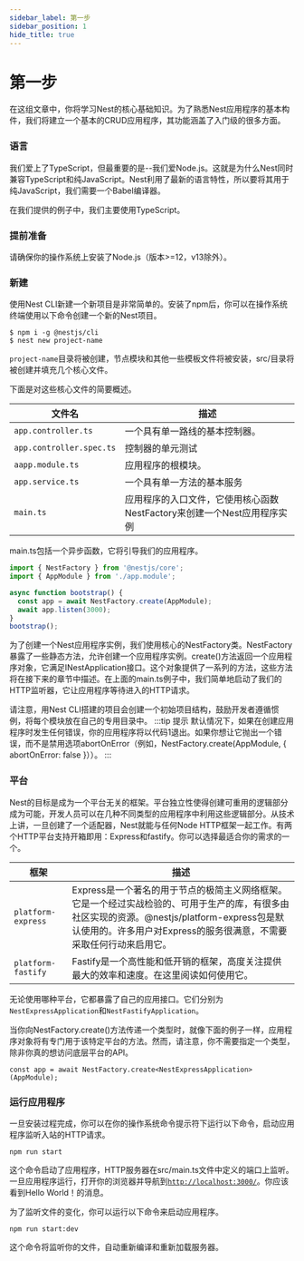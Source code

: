 ```yaml
---
sidebar_label: 第一步
sidebar_position: 1
hide_title: true
---
```

# 第一步
在这组文章中，你将学习Nest的核心基础知识。为了熟悉Nest应用程序的基本构件，我们将建立一个基本的CRUD应用程序，其功能涵盖了入门级的很多方面。

### 语言
我们爱上了TypeScript，但最重要的是--我们爱Node.js。这就是为什么Nest同时兼容TypeScript和纯JavaScript。Nest利用了最新的语言特性，所以要将其用于纯JavaScript，我们需要一个Babel编译器。

在我们提供的例子中，我们主要使用TypeScript。

### 提前准备
请确保你的操作系统上安装了Node.js（版本>=12，v13除外）。

### 新建
使用Nest CLI新建一个新项目是非常简单的。安装了npm后，你可以在操作系统终端使用以下命令创建一个新的Nest项目。
```
$ npm i -g @nestjs/cli
$ nest new project-name
```
`project-name`目录将被创建，节点模块和其他一些模板文件将被安装，src/目录将被创建并填充几个核心文件。

下面是对这些核心文件的简要概述。

| 文件名                      | 描述                            |
| -------------------------- | ------------------------------ |
| `app.controller.ts`        | 一个具有单一路线的基本控制器。      |
| `app.controller.spec.ts`   | 控制器的单元测试       |
| `aapp.module.ts`           | 应用程序的根模块。       |
| `app.service.ts`           | 一个具有单一方法的基本服务       |
| `main.ts`                  | 应用程序的入口文件，它使用核心函数NestFactory来创建一个Nest应用程序实例       |

main.ts包括一个异步函数，它将引导我们的应用程序。
```jsx title="main.ts" 
import { NestFactory } from '@nestjs/core';
import { AppModule } from './app.module';

async function bootstrap() {
  const app = await NestFactory.create(AppModule);
  await app.listen(3000);
}
bootstrap();
```
为了创建一个Nest应用程序实例，我们使用核心的NestFactory类。NestFactory暴露了一些静态方法，允许创建一个应用程序实例。create()方法返回一个应用程序对象，它满足INestApplication接口。这个对象提供了一系列的方法，这些方法将在接下来的章节中描述。在上面的main.ts例子中，我们简单地启动了我们的HTTP监听器，它让应用程序等待进入的HTTP请求。

请注意，用Nest CLI搭建的项目会创建一个初始项目结构，鼓励开发者遵循惯例，将每个模块放在自己的专用目录中。
:::tip 提示
默认情况下，如果在创建应用程序时发生任何错误，你的应用程序将以代码1退出。如果你想让它抛出一个错误，而不是禁用选项abortOnError（例如，NestFactory.create(AppModule, { abortOnError: false }））。
::: 

### 平台
Nest的目标是成为一个平台无关的框架。平台独立性使得创建可重用的逻辑部分成为可能，开发人员可以在几种不同类型的应用程序中利用这些逻辑部分。从技术上讲，一旦创建了一个适配器，Nest就能与任何Node HTTP框架一起工作。有两个HTTP平台支持开箱即用：Express和fastify。你可以选择最适合你的需求的一个。

| 框架                          | 描述                            |
| --------------------------    | ------------------------------ |
| `platform-express   `        | Express是一个著名的用于节点的极简主义网络框架。它是一个经过实战检验的、可用于生产的库，有很多由社区实现的资源。@nestjs/platform-express包是默认使用的。许多用户对Express的服务很满意，不需要采取任何行动来启用它。      |
| `platform-fastify   `        | Fastify是一个高性能和低开销的框架，高度关注提供最大的效率和速度。在这里阅读如何使用它。      |

无论使用哪种平台，它都暴露了自己的应用接口。它们分别为`NestExpressApplication`和`NestFastifyApplication`。

当你向NestFactory.create()方法传递一个类型时，就像下面的例子一样，应用程序对象将有专门用于该特定平台的方法。然而，请注意，你不需要指定一个类型，除非你真的想访问底层平台的API。
```
const app = await NestFactory.create<NestExpressApplication>(AppModule);
```
### 运行应用程序
一旦安装过程完成，你可以在你的操作系统命令提示符下运行以下命令，启动应用程序监听入站的HTTP请求。
```
npm run start
```
这个命令启动了应用程序，HTTP服务器在src/main.ts文件中定义的端口上监听。一旦应用程序运行，打开你的浏览器并导航到[`http://localhost:3000/`](http://localhost:3000/)。你应该看到Hello World！的消息。

为了监听文件的变化，你可以运行以下命令来启动应用程序。

```
npm run start:dev
```
这个命令将监听你的文件，自动重新编译和重新加载服务器。